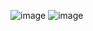 ![image](https://github.com/1guilherme1python1/app_petshop/assets/92829260/9269878b-a29d-4b92-8307-abf0f36bfe56)
![image](https://github.com/1guilherme1python1/app_petshop/assets/92829260/e8eaa862-ebc9-436b-9e30-7ecec496fd4c)
